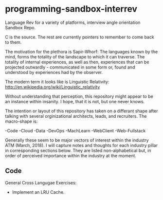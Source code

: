# programming-sandbox-interrev
Language Rev for a variety of platforms, interview angle orientation Sandbox Repo. 

C is the source. The rest are currently pointers to remember to come back to them.

The motivation for the plethora is Sapir-Whorf:
The languages known by the mind, forms the totality of the landscape to which it
can traverse. The totality of internal experiences, as well as then, experiences
that can be projected outwardly - communicated in some form or, found and understood
by experiences had by the observer.  

The modern term it looks like is Linguistic Relativity:
http://en.wikipedia.org/wiki/Linguistic_relativity

Without understanding that perception, this repository might appear to be an instance
within insanity. I hope, that it is not, but one never knows.  


The intention or layout of this repository has taken on a differant shape after talking 
with several orginizational architects, leads, and recruiters. The macro-shape is: 

-Code
-Cloud
-Data
-DevOps
-MachLearn
-WebClient
-Web-Fullstack

Generally these seem to be major vectors of interest within the industry ATM (March, 2018). 
I will capture notes and thoughts for each industry pillar in corresponding sections below.
They are listed non-alphabetical but, in order of perceived importance within the industry
at the moment. 

## Code

General Cross Langugae Exercises:
   - Implement an LRU Cache. 


